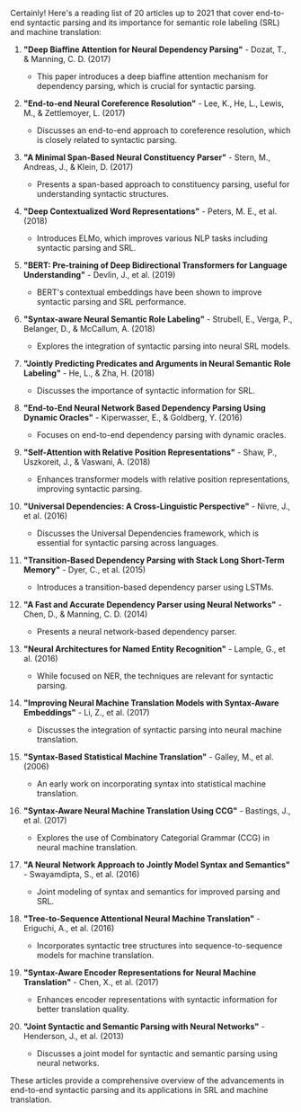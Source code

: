 Certainly! Here's a reading list of 20 articles up to 2021 that cover end-to-end syntactic parsing and its importance for semantic role labeling (SRL) and machine translation:

1. **"Deep Biaffine Attention for Neural Dependency Parsing"** - Dozat, T., & Manning, C. D. (2017)
   - This paper introduces a deep biaffine attention mechanism for dependency parsing, which is crucial for syntactic parsing.

2. **"End-to-end Neural Coreference Resolution"** - Lee, K., He, L., Lewis, M., & Zettlemoyer, L. (2017)
   - Discusses an end-to-end approach to coreference resolution, which is closely related to syntactic parsing.

3. **"A Minimal Span-Based Neural Constituency Parser"** - Stern, M., Andreas, J., & Klein, D. (2017)
   - Presents a span-based approach to constituency parsing, useful for understanding syntactic structures.

4. **"Deep Contextualized Word Representations"** - Peters, M. E., et al. (2018)
   - Introduces ELMo, which improves various NLP tasks including syntactic parsing and SRL.

5. **"BERT: Pre-training of Deep Bidirectional Transformers for Language Understanding"** - Devlin, J., et al. (2019)
   - BERT's contextual embeddings have been shown to improve syntactic parsing and SRL performance.

6. **"Syntax-aware Neural Semantic Role Labeling"** - Strubell, E., Verga, P., Belanger, D., & McCallum, A. (2018)
   - Explores the integration of syntactic parsing into neural SRL models.

7. **"Jointly Predicting Predicates and Arguments in Neural Semantic Role Labeling"** - He, L., & Zha, H. (2018)
   - Discusses the importance of syntactic information for SRL.

8. **"End-to-End Neural Network Based Dependency Parsing Using Dynamic Oracles"** - Kiperwasser, E., & Goldberg, Y. (2016)
   - Focuses on end-to-end dependency parsing with dynamic oracles.

9. **"Self-Attention with Relative Position Representations"** - Shaw, P., Uszkoreit, J., & Vaswani, A. (2018)
   - Enhances transformer models with relative position representations, improving syntactic parsing.

10. **"Universal Dependencies: A Cross-Linguistic Perspective"** - Nivre, J., et al. (2016)
    - Discusses the Universal Dependencies framework, which is essential for syntactic parsing across languages.

11. **"Transition-Based Dependency Parsing with Stack Long Short-Term Memory"** - Dyer, C., et al. (2015)
    - Introduces a transition-based dependency parser using LSTMs.

12. **"A Fast and Accurate Dependency Parser using Neural Networks"** - Chen, D., & Manning, C. D. (2014)
    - Presents a neural network-based dependency parser.

13. **"Neural Architectures for Named Entity Recognition"** - Lample, G., et al. (2016)
    - While focused on NER, the techniques are relevant for syntactic parsing.

14. **"Improving Neural Machine Translation Models with Syntax-Aware Embeddings"** - Li, Z., et al. (2017)
    - Discusses the integration of syntactic parsing into neural machine translation.

15. **"Syntax-Based Statistical Machine Translation"** - Galley, M., et al. (2006)
    - An early work on incorporating syntax into statistical machine translation.

16. **"Syntax-Aware Neural Machine Translation Using CCG"** - Bastings, J., et al. (2017)
    - Explores the use of Combinatory Categorial Grammar (CCG) in neural machine translation.

17. **"A Neural Network Approach to Jointly Model Syntax and Semantics"** - Swayamdipta, S., et al. (2016)
    - Joint modeling of syntax and semantics for improved parsing and SRL.

18. **"Tree-to-Sequence Attentional Neural Machine Translation"** - Eriguchi, A., et al. (2016)
    - Incorporates syntactic tree structures into sequence-to-sequence models for machine translation.

19. **"Syntax-Aware Encoder Representations for Neural Machine Translation"** - Chen, X., et al. (2017)
    - Enhances encoder representations with syntactic information for better translation quality.

20. **"Joint Syntactic and Semantic Parsing with Neural Networks"** - Henderson, J., et al. (2013)
    - Discusses a joint model for syntactic and semantic parsing using neural networks.

These articles provide a comprehensive overview of the advancements in end-to-end syntactic parsing and its applications in SRL and machine translation.